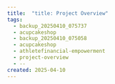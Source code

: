 ```yaml
---
title:  "title: Project Overview"
tags:
  - backup_20250410_075737
  - acupcakeshop
  - backup_20250410_075058
  - acupcakeshop
  - athletefinancial-empowerment
  - project-overview
  - --
created: 2025-04-10
---
```



